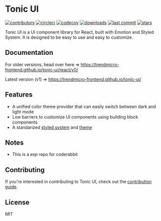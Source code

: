 # Tonic UI

[![contributors](https://img.shields.io/github/contributors/trendmicro-frontend/tonic-ui)](https://img.shields.io/github/contributors/trendmicro-frontend/tonic-ui)
[![circleci](https://circleci.com/gh/trendmicro-frontend/tonic-ui.svg?style=svg)](https://circleci.com/gh/trendmicro-frontend/tonic-ui)
[![codecov](https://codecov.io/gh/trendmicro-frontend/tonic-ui/branch/master/graph/badge.svg?token=4HP1CSU87C)](https://codecov.io/gh/trendmicro-frontend/tonic-ui)
[![downloads](https://img.shields.io/npm/dm/@trendmicro/react-styled-ui.svg?style=flat)](https://img.shields.io/npm/dm/@trendmicro/react-styled-ui.svg?style=flat)
[![last commit](https://badgen.net/github/last-commit/trendmicro-frontend/tonic-ui)](https://badgen.net/github/last-commit/trendmicro-frontend/tonic-ui)
[![stars](https://badgen.net/github/stars/trendmicro-frontend/tonic-ui)](https://badgen.net/github/stars/trendmicro-frontend/tonic-ui)

Tonic UI is a UI component library for React, built with Emotion and Styled System. It is designed to be easy to use and easy to customize.

## Documentation

For older versions, head over here => https://trendmicro-frontend.github.io/tonic-ui/react/v0/

Latest version (v1) => https://trendmicro-frontend.github.io/tonic-ui/

## Features

* A unified color theme provider that can easily switch between dark and light mode
* Low barriers to customize UI components using building block components
* A standarized [styled system](https://github.com/trendmicro-frontend/tonic-ui/tree/master/packages/styled-system) and [theme](https://github.com/trendmicro-frontend/tonic-ui/tree/master/packages/theme)

## Notes

* This is a exp repo for coderabbit
  
## Contributing

If you're interested in contributing to Tonic UI, check out the [contribution guide](https://trendmicro-frontend.github.io/tonic-ui/react/latest/getting-started/contributing).

## License

MIT


